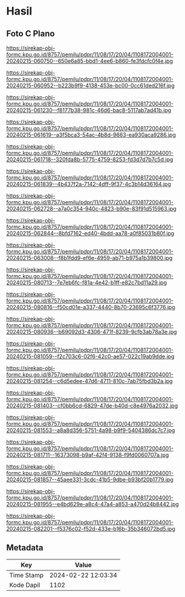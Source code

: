 # Hasil

## Foto C Plano

https://sirekap-obj-formc.kpu.go.id/8757/pemilu/pdpr/11/08/17/20/04/1108172004001-20240215-060750--650e6a85-bbd1-4ee6-b860-fe3fdcfc0f4e.jpg

https://sirekap-obj-formc.kpu.go.id/8757/pemilu/pdpr/11/08/17/20/04/1108172004001-20240215-060952--b223b9f9-4138-453e-bc00-0cc61ded216f.jpg

https://sirekap-obj-formc.kpu.go.id/8757/pemilu/pdpr/11/08/17/20/04/1108172004001-20240215-061230--f8177b38-981c-46d6-bac8-5117ab7ad41b.jpg

https://sirekap-obj-formc.kpu.go.id/8757/pemilu/pdpr/11/08/17/20/04/1108172004001-20240215-061619--a3f5bca3-54ac-4b8d-9663-ea930aca9286.jpg

https://sirekap-obj-formc.kpu.go.id/8757/pemilu/pdpr/11/08/17/20/04/1108172004001-20240215-061718--320fda8b-5775-4759-8253-fd3d7d7b7c5d.jpg

https://sirekap-obj-formc.kpu.go.id/8757/pemilu/pdpr/11/08/17/20/04/1108172004001-20240215-061839--4b437f2a-7142-4dff-9f37-4c3b14d36164.jpg

https://sirekap-obj-formc.kpu.go.id/8757/pemilu/pdpr/11/08/17/20/04/1108172004001-20240215-062728--a7a0c354-940c-4823-b90e-83f91d515963.jpg

https://sirekap-obj-formc.kpu.go.id/8757/pemilu/pdpr/11/08/17/20/04/1108172004001-20240215-062844--8bfd7162-ed40-4bdd-aa78-a0f85031b80f.jpg

https://sirekap-obj-formc.kpu.go.id/8757/pemilu/pdpr/11/08/17/20/04/1108172004001-20240215-063008--f8b1fdd9-ef6e-4959-ab71-b975a1b39800.jpg

https://sirekap-obj-formc.kpu.go.id/8757/pemilu/pdpr/11/08/17/20/04/1108172004001-20240215-080713--7e7eb6fc-f81a-4e42-b1ff-e82c7bd11a29.jpg

https://sirekap-obj-formc.kpu.go.id/8757/pemilu/pdpr/11/08/17/20/04/1108172004001-20240215-080816--f50cd01e-a337-4440-8b70-23695c6f3776.jpg

https://sirekap-obj-formc.kpu.go.id/8757/pemilu/pdpr/11/08/17/20/04/1108172004001-20240215-080936--b69092d3-4306-471f-8239-9cfb3ab78a3e.jpg

https://sirekap-obj-formc.kpu.go.id/8757/pemilu/pdpr/11/08/17/20/04/1108172004001-20240215-081059--f2c703c6-02f6-42c0-ae57-022c19ab9dde.jpg

https://sirekap-obj-formc.kpu.go.id/8757/pemilu/pdpr/11/08/17/20/04/1108172004001-20240215-081254--c6d5edee-47d6-4711-810c-7ab75fbd3b2a.jpg

https://sirekap-obj-formc.kpu.go.id/8757/pemilu/pdpr/11/08/17/20/04/1108172004001-20240215-081403--cf0bb6cd-6829-47de-b40d-c8e4976a2032.jpg

https://sirekap-obj-formc.kpu.go.id/8757/pemilu/pdpr/11/08/17/20/04/1108172004001-20240215-081553--a8a8d356-5751-4a98-b9f9-5404386dc7c7.jpg

https://sirekap-obj-formc.kpu.go.id/8757/pemilu/pdpr/11/08/17/20/04/1108172004001-20240215-081711--16373098-b9af-42f4-9138-f9fd0060707a.jpg

https://sirekap-obj-formc.kpu.go.id/8757/pemilu/pdpr/11/08/17/20/04/1108172004001-20240215-081857--45aee331-3cdc-41b5-9dbe-b93bf20b1779.jpg

https://sirekap-obj-formc.kpu.go.id/8757/pemilu/pdpr/11/08/17/20/04/1108172004001-20240215-081955--e4bd629e-a8c4-47a4-a853-a470d24b8442.jpg

https://sirekap-obj-formc.kpu.go.id/8757/pemilu/pdpr/11/08/17/20/04/1108172004001-20240215-082201--f5376c02-f52d-433e-b16b-35b346072bd5.jpg


## Metadata

| Key        | Value               |
| ---------- | ------------------- |
| Time Stamp | 2024-02-22 12:03:34 |
| Kode Dapil | 1102                |



